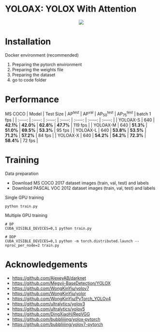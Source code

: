 # YOLOAX: YOLOX With Attention
<div align=center><img src="https://github.com/KejianXu/yoloax/assets/134375672/3061a843-4493-488d-8695-f59dba513886"></div>

# Installation
Docker environment (recommended)
1. Preparing the pytorch environment
2. Preparing the weights file
3. Preparing the dataset
4. go to code folder 

# Performance
MS COCO
| Model | Test Size |   AP<sup>test</sup> | AP<sup>val</sup> | AP<sub>50</sub><sup>test</sup> | AP<sub>75</sub><sup>test</sup> | batch 1 fps |
| :----: | :----: | :----: | :----: | :----: | :----: | :----: |
| YOLOAX-S  | 640 | **42.1%** | **42.0%**	| **62.8%** |	**47.7%** | 119 fps |
| YOLOAX-M  | 640 | **51.3%** | **51.0%**	| **69.5%**	| **53.3%** | 95 fps  |
| YOLOAX-L  | 640 | **53.8%** | **53.5%** |	**71.2%** |	**57.2%** | 84 fps  |
| YOLOAX-X  | 640 | **54.2%** | **54.2%** |	**72.3%** |	**58.4%** | 72 fps  |

# Training
Data preparation
+ Download MS COCO 2017 dataset images (train, val, test) and labels
+ Download PASCAL VOC 2012 dataset images (train, val, test) and labels

Single GPU training
```
python train.py
```

Multiple GPU training
```
# DP
CUDA_VISIBLE_DEVICES=0,1 python train.py

# DDP
CUDA_VISIBLE_DEVICES=0,1 python -m torch.distributed.launch --nproc_per_node=2 train.py
```
# Acknowledgements
+ <a name = "ref1" href="https://github.com/AlexeyAB/darknet">https://github.com/AlexeyAB/darknet</a>
+ <a name = "ref2" href="https://github.com/Megvii-BaseDetection/YOLOX">https://github.com/Megvii-BaseDetection/YOLOX</a>
+ <a name = "ref3" href="https://github.com/WongKinYiu/yolov7">https://github.com/WongKinYiu/yolov7</a>
+ <a name = "ref4" href="https://github.com/WongKinYiu/yolor">https://github.com/WongKinYiu/yolor</a>
+ <a name = "ref5" href="https://github.com/WongKinYiu/PyTorch_YOLOv4">https://github.com/WongKinYiu/PyTorch_YOLOv4</a>
+ <a name = "ref6" href="https://github.com/ultralytics/yolov3">https://github.com/ultralytics/yolov3</a>
+ <a name = "ref7" href="https://github.com/ultralytics/yolov5">https://github.com/ultralytics/yolov5</a>
+ <a name = "ref8" href="https://github.com/DingXiaoH/RepVGG">https://github.com/DingXiaoH/RepVGG</a>
+ <a name = "ref9" href="https://github.com/bubbliiiing/yolox-pytorch">https://github.com/bubbliiiing/yolox-pytorch</a>
+ <a name = "ref10" href="https://github.com/bubbliiiing/yolov7-pytorch">https://github.com/bubbliiiing/yolov7-pytorch</a>





